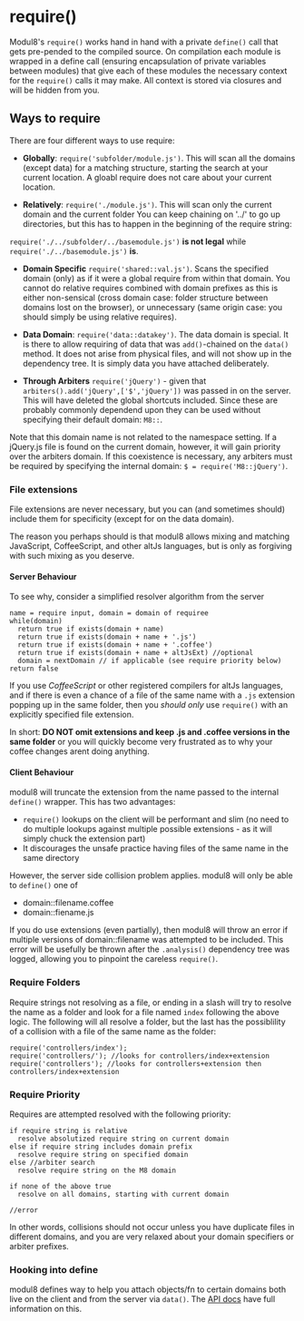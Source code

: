 # require()

Modul8's `require()` works hand in hand with a private `define()` call that gets pre-pended to the compiled source.
On compilation each module is wrapped in a define call (ensuring encapsulation of private variables between modules) that give each of these modules
the necessary context for the `require()` calls it may make. All context is stored via closures and will be hidden from you.

## Ways to require

There are four different ways to use require:

 - **Globally**:        `require('subfolder/module.js')`. This will scan all the domains (except data) for a matching structure, starting the search at your current location.
 A gloabl require does not care about your current location.

 - **Relatively**:      `require('./module.js')`. This will scan only the current domain and the current folder
 You can keep chaining on '../' to go up directories, but this has to happen in the beginning of the require string:

 `require('./../subfolder/../basemodule.js')` **is not legal** while `require('./../basemodule.js')` **is**.

 - **Domain Specific**  `require('shared::val.js')`. Scans the specified domain (only) as if it were a global require from within that domain.
 You cannot do relative requires combined with domain prefixes as this is either non-sensical (cross domain case: folder structure between domains lost on the browser),
 or unnecessary (same origin case: you should simply be using relative requires).

 - **Data Domain**:     `require('data::datakey')`. The data domain is special. It is there to allow requiring of data that was `add()`-chained on the `data()` method.
 It does not arise from physical files, and will not show up in the dependency tree. It is simply data you have attached deliberately.

 - **Through Arbiters** `require('jQuery')` - given that `arbiters().add('jQuery',['$','jQuery'])` was passed in on the server.
 This will have deleted the global shortcuts included. Since these are probably commonly dependend upon they can be used without specifying their default domain: `M8::`.

 Note that this domain name is not related to the namespace setting. If a jQuery.js file is found on the current domain, however, it will gain priority over the
 arbiters domain. If this coexistence is necessary, any arbiters must be  required by specifying the internal domain: `$ = require('M8::jQuery')`.

### File extensions

File extensions are never necessary, but you can (and sometimes should) include them for specificity (except for on the data domain).

The reason you perhaps should is that  modul8 allows mixing and matching JavaScript, CoffeeScript, and other altJs languages,
but is only as forgiving with such mixing as you deserve.

#### Server Behaviour
To see why, consider a simplified resolver algorithm from the server

    name = require input, domain = domain of requiree
    while(domain)
      return true if exists(domain + name)
      return true if exists(domain + name + '.js')
      return true if exists(domain + name + '.coffee')
      return true if exists(domain + name + altJsExt) //optional
      domain = nextDomain // if applicable (see require priority below)
    return false

If you use _CoffeeScript_ or other registered compilers for altJs languages,
and if there is even a chance of a file of the same name with a `.js` extension popping up in the same folder,
then you *should only* use `require()` with an explicitly specified file extension.

In short: **DO NOT omit extensions and keep .js and .coffee versions in the same folder**
or you will quickly become very frustrated as to why your coffee changes arent doing anything.

#### Client Behaviour

modul8 will truncate the extension from the name passed to the internal `define()` wrapper.
This has two advantages:

 - `require()` lookups on the client will be performant and slim (no need to do multiple lookups against multiple possible extensions - as it will simply chuck the extension part)
 - It discourages the unsafe practice having files of the same name in the same directory

However, the server side collision problem applies. modul8 will only be able to `define()` one of

 - domain::filename.coffee
 - domain::fiename.js

If you do use extensions (even partially), then modul8 will throw an error if multiple versions of domain::filename was attempted to be included.
This error will be usefully be thrown after the `.analysis()` dependency tree was logged, allowing you to pinpoint the careless `require()`.

### Require Folders

Require strings not resolving as a file, or ending in a slash will try to resolve the name as a folder and look for a file named `index` following the above logic.
The following will all resolve a folder, but the last has the possiblility of a collision with a file of the same name as the folder:

    require('controllers/index');
    require('controllers/'); //looks for controllers/index+extension
    require('controllers'); //looks for controllers+extension then controllers/index+extension

### Require Priority

Requires are attempted resolved with the following priority:

    if require string is relative
      resolve absolutized require string on current domain
    else if require string includes domain prefix
      resolve require string on specified domain
    else //arbiter search
      resolve require string on the M8 domain

    if none of the above true
      resolve on all domains, starting with current domain

    //error

In other words, collisions should not occur unless you have duplicate files in different domains, and you are very relaxed about your domain specifiers or arbiter prefixes.


### Hooking into define

modul8 defines way to help you attach objects/fn to certain domains both live on the client and from the server via `data()`.
The [API docs](api.html) have full information on this.
